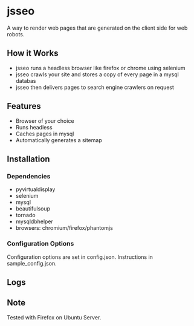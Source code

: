 # jsseo

A way to render web pages that are generated on the client
side for web robots.

## How it Works

* jsseo runs a headless browser like firefox or chrome using selenium
* jsseo crawls your site and stores a copy of every page in a mysql databas
* jsseo then delivers pages to search engine crawlers on request

## Features

* Browser of your choice
* Runs headless
* Caches pages in mysql
* Automatically generates a sitemap

## Installation

### Dependencies
* pyvirtualdisplay
* selenium
* mysql
* beautifulsoup
* tornado
* mysqldbhelper
* browsers: chromium/firefox/phantomjs

### Configuration Options

Configuration options are set in config.json. 
Instructions in sample_config.json.

## Logs

## Note
Tested with Firefox on Ubuntu Server.
